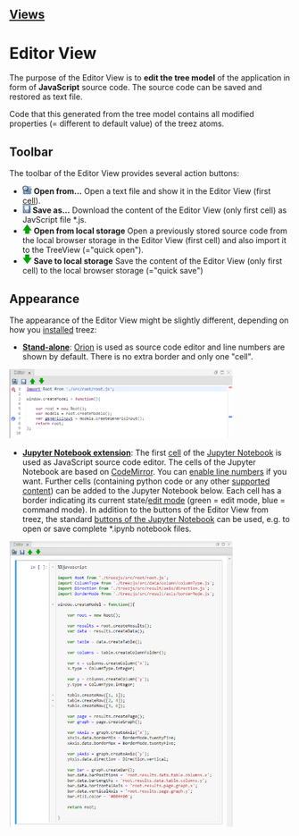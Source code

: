 [Views](../views.md)
----

#	Editor View

The purpose of the Editor View is to **edit the tree model** of the application in form of **JavaScript** source code. The source code can be saved and restored as text file. 

Code that this generated from the tree model contains all modified properties (= different to default value) of the treez atoms.

## Toolbar

The toolbar of the Editor View provides several action buttons:

* ![Open from](../../icons/browse.png) **Open from...** Open a text file and show it in the Editor View (first [cell](https://jupyter-notebook.readthedocs.io/en/stable/notebook.html#structure-of-a-notebook-document)). 
* ![Open from](../../icons/save.png) **Save as...** Download the content of the Editor View (only first cell) as JavScript file *.js. 
* ![Open from](../../icons/openFromLocalStorage.png) **Open from local storage** Open a previously stored source code from the local browser storage in the Editor View (first cell) and also import it to the TreeView (="quick open"). 
* ![Open from](../../icons/saveToLocalStorage.png) **Save to local storage** Save the content of the Editor View (only first cell) to the local browser storage (="quick save") 

## Appearance

The appearance of the Editor View might be slightly different, depending on how you [installed](../installation.md) treez:

* [**Stand-alone**](../standaloneInstallation.md): [Orion](http://wiki.eclipse.org/Orion) is used as source code editor and line numbers are shown by default. There is no extra border and only one "cell".

<img width="400" src="../images/editor_view_stand-alone.png">

* [**Jupyter Notebook extension**](../jupyterInstallation.md): The first [cell](https://jupyter-notebook.readthedocs.io/en/stable/notebook.html#structure-of-a-notebook-document) of the [Jupyter Notebook](https://jupyter.org/) is used as JavaScript source code editor. The cells of the Jupyter Notebook are based on [CodeMirror](https://codemirror.net/). You can [enable line numbers](https://stackoverflow.com/questions/10979667/showing-line-numbers-in-ipython-jupyter-notebooks) if you want. Further cells (containing python code or any other [supported content](https://github.com/jupyter/jupyter/wiki/Jupyter-kernels)) can be added to the Jupyter Notebook below. Each cell has a border indicating its current state/[edit mode](https://jupyter-notebook.readthedocs.io/en/stable/examples/Notebook/Notebook%20Basics.html#Modal-editor) (green = edit mode, blue = command mode). In addition to the buttons of the Editor View from treez, the standard [buttons of the Jupyter Notebook](https://jupyter-notebook.readthedocs.io/en/stable/examples/Notebook/Notebook%20Basics.html#Mouse-navigation) can be used, e.g. to open or save complete *.ipynb notebook files. 

<img width="400" src="../images/editor_view.png">

